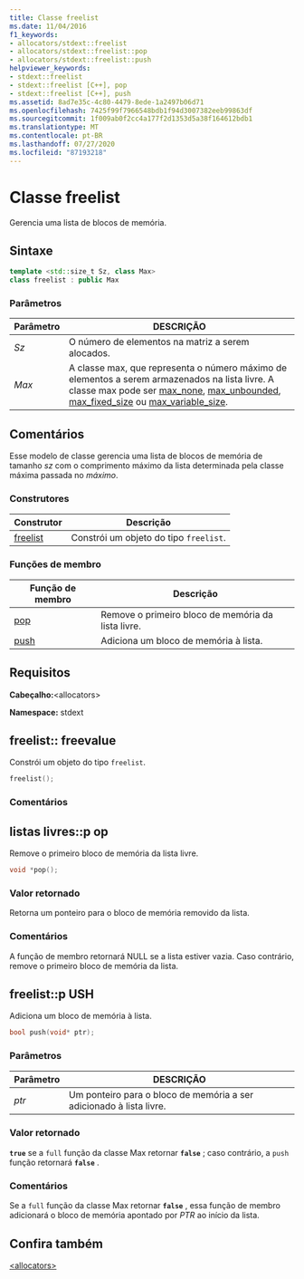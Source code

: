 ```yaml
---
title: Classe freelist
ms.date: 11/04/2016
f1_keywords:
- allocators/stdext::freelist
- allocators/stdext::freelist::pop
- allocators/stdext::freelist::push
helpviewer_keywords:
- stdext::freelist
- stdext::freelist [C++], pop
- stdext::freelist [C++], push
ms.assetid: 8ad7e35c-4c80-4479-8ede-1a2497b06d71
ms.openlocfilehash: 7425f99f7966548bdb1f94d3007382eeb99863df
ms.sourcegitcommit: 1f009ab0f2cc4a177f2d1353d5a38f164612bdb1
ms.translationtype: MT
ms.contentlocale: pt-BR
ms.lasthandoff: 07/27/2020
ms.locfileid: "87193218"
---
```

# <a name="freelist-class"></a>Classe freelist

Gerencia uma lista de blocos de memória.

## <a name="syntax"></a>Sintaxe

```cpp
template <std::size_t Sz, class Max>
class freelist : public Max
```

### <a name="parameters"></a>Parâmetros

|Parâmetro|DESCRIÇÃO|
|---------------|-----------------|
|*Sz*|O número de elementos na matriz a serem alocados.|
|*Max*|A classe max, que representa o número máximo de elementos a serem armazenados na lista livre. A classe max pode ser [max_none](../standard-library/max-none-class.md), [max_unbounded](../standard-library/max-unbounded-class.md), [max_fixed_size](../standard-library/max-fixed-size-class.md) ou [max_variable_size](../standard-library/max-variable-size-class.md).|

## <a name="remarks"></a>Comentários

Esse modelo de classe gerencia uma lista de blocos de memória de tamanho *sz* com o comprimento máximo da lista determinada pela classe máxima passada no *máximo*.

### <a name="constructors"></a>Construtores

|Construtor|Descrição|
|-|-|
|[freelist](#freelist)|Constrói um objeto do tipo `freelist`.|

### <a name="member-functions"></a>Funções de membro

|Função de membro|Descrição|
|-|-|
|[pop](#pop)|Remove o primeiro bloco de memória da lista livre.|
|[push](#push)|Adiciona um bloco de memória à lista.|

## <a name="requirements"></a>Requisitos

**Cabeçalho:**\<allocators>

**Namespace:** stdext

## <a name="freelistfreelist"></a><a name="freelist"></a>freelist:: freevalue

Constrói um objeto do tipo `freelist`.

```cpp
freelist();
```

### <a name="remarks"></a>Comentários

## <a name="freelistpop"></a><a name="pop"></a>listas livres::p op

Remove o primeiro bloco de memória da lista livre.

```cpp
void *pop();
```

### <a name="return-value"></a>Valor retornado

Retorna um ponteiro para o bloco de memória removido da lista.

### <a name="remarks"></a>Comentários

A função de membro retornará NULL se a lista estiver vazia. Caso contrário, remove o primeiro bloco de memória da lista.

## <a name="freelistpush"></a><a name="push"></a>freelist::p USH

Adiciona um bloco de memória à lista.

```cpp
bool push(void* ptr);
```

### <a name="parameters"></a>Parâmetros

|Parâmetro|DESCRIÇÃO|
|---------------|-----------------|
|*ptr*|Um ponteiro para o bloco de memória a ser adicionado à lista livre.|

### <a name="return-value"></a>Valor retornado

**`true`** se a `full` função da classe Max retornar **`false`** ; caso contrário, a `push` função retornará **`false`** .

### <a name="remarks"></a>Comentários

Se a `full` função da classe Max retornar **`false`** , essa função de membro adicionará o bloco de memória apontado por *PTR* ao início da lista.

## <a name="see-also"></a>Confira também

[\<allocators>](../standard-library/allocators-header.md)
